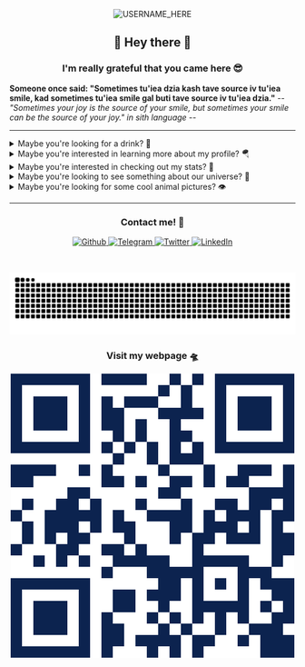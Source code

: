 <p align="center">

  <img src="https://socialify.git.ci/nclsbayona/nclsbayona/image?description=1&descriptionEditable=Come%20check%20my%20profile!&font=Bitter&pattern=Signal&theme=Dark" alt="USERNAME_HERE" width="640" height="320" />

</p>

<h2 align="center">👋 Hey there 👋</h2>

<h3 align="center">I'm really grateful that you came here 😎</h3>

<!--p  align="center">
<img src="logo.png" alt="Logo" width="480">
</p-->


<p align="center">

  <strong align="center">Someone once said: &quot;Sometimes tu'iea dzia kash tave source iv tu'iea smile,  kad sometimes tu'iea smile gal buti tave source iv tu'iea dzia.&quot;</strong>
  <i>-- &quot;Sometimes your joy is the source of your smile, but sometimes your smile can be the source of your joy.&quot; in sith language --</i>

</p>


----

<details name="info">
<summary>Maybe you're looking for a drink? 🍹</summary>
<br />
<h4 align="center">Pegu Club</h4>
<p align="center">

<img src="https://www.thecocktaildb.com/images/media/drink/jfkemm1513703902.jpg" alt="Drink image" />

</p>

<h5 align="center">Alcoholic - Cocktail</h5>

<h5 align="center">Necessary ingredients</h5>
<table align="center">
<tr>
<td>
<table frame="box" rules="cols">
    <thead>
        <tr>
            <th style="padding-left: 1em; padding-right: 1em; text-align: center">Ingredient</th>
            <th style="padding-left: 1em; padding-right: 1em; text-align: center">Measure</th>
        </tr>
    </thead>
    <tbody>
        <tr>
            <td style="padding-left: 1em; padding-right: 1em; text-align: center; vertical-align: top">Gin</td>
            <td style="padding-left: 1em; padding-right: 1em; text-align: center; vertical-align: top">1 1/2 oz</td>
        </tr>
        <tr>
            <td style="padding-left: 1em; padding-right: 1em; text-align: center; vertical-align: top">Orange Curacao</td>
            <td style="padding-left: 1em; padding-right: 1em; text-align: center; vertical-align: top">3/4 oz</td>
        </tr>
        <tr>
            <td style="padding-left: 1em; padding-right: 1em; text-align: center; vertical-align: top">Lime Juice</td>
            <td style="padding-left: 1em; padding-right: 1em; text-align: center; vertical-align: top">3/4 oz</td>
        </tr>
        <tr>
            <td style="padding-left: 1em; padding-right: 1em; text-align: center; vertical-align: top">Angostura Bitters</td>
            <td style="padding-left: 1em; padding-right: 1em; text-align: center; vertical-align: top">1 dash</td>
        </tr>
        <tr>
            <td style="padding-left: 1em; padding-right: 1em; text-align: center; vertical-align: top">Orange Bitters</td>
            <td style="padding-left: 1em; padding-right: 1em; text-align: center; vertical-align: top">1 dash</td>
        </tr>
    </tbody>
</table>
</td>
</tr>
</table>



<p align="center">
Shake, strain, up, cocktail glass
</p>

----

</details>


<details name="info">
<summary>Maybe you're interested in learning more about my profile? 🪂</summary>
<br />
<h5 align="center">👀 Visitor count</h5>
<p align="center">

<img src="https://profile-counter.glitch.me/nclsbayona/count.svg"/>

</p>
<p align="center">

<img src="https://img.shields.io/github/followers/nclsbayona?color=003153&logo=github&style=for-the-badge"/>
<img src="https://img.shields.io/github/last-commit/nclsbayona/nclsbayona?color=003153&logo=github&style=for-the-badge&label=Latest%20Profile%20Commit">

</p>
<p align="center">

<img src="https://github-profile-trophy.vercel.app/?username=nclsbayona&theme=dracula&no-frame=false&margin-w=5&margin-h=5&no-bg=true&column=4">

</p>

----

</details>


<details name="info">
<summary>Maybe you're interested in checking out my stats? 🐣</summary>
<br />
<h4 align="center">General GitHub Stats 🌀</h4>

<p align="center">

<!--h5>😃 General Overview</h5-->
<img src="https://github-readme-stats.vercel.app/api?username=nclsbayona&show_icons=true&count_private=true&include_all_commits=true&locale=en&theme=tokyonight" width="260">

<!--h5>Life-Time Stats Overview 😃</h5-->
<img src="https://github-readme-streak-stats.herokuapp.com/?user=nclsbayona&theme=algolia" width="260">

</p>

<br />

<h4 align="center">🤖 Programming Languages Stats</h4>

<p align="center">

<!--h5>Most Used Languages Stats 💾</h5-->
<img src="https://github-readme-stats.vercel.app/api/top-langs/?username=nclsbayona&show_icons=true&locale=en&langs_count=5&theme=tokyonight">

</p>

<br />

<h4 align="center">⌚General Weekly-Stats</h4>
<table align="center">
<tr>
<td>
<table frame="box" rules="cols">
    <thead>
        <tr>
            <th style="padding-left: 1em; padding-right: 1em; text-align: center">Language name</th>
            <th style="padding-left: 1em; padding-right: 1em; text-align: center">Time spent</th>
        </tr>
    </thead>
    <tbody>
    </tbody>
</table>
</td>
<td>
<table frame="box" rules="cols">
    <thead>
        <tr>
            <th style="padding-left: 1em; padding-right: 1em; text-align: center">OS name</th>
            <th style="padding-left: 1em; padding-right: 1em; text-align: center">Time spent</th>
        </tr>
    </thead>
    <tbody>
    </tbody>
</table>
</td>
</tr>
</table>

----
</details>


<details name="info">
<summary>Maybe you're looking to see something about our universe? 🔭</summary>

<br />
<h4 align="center">The Great Globular Cluster in Hercules - ©️ Jan Beckmann, Julian Zoller, Lukas Eisert, Wolfgang Hummel @ 2024-09-26</h4>
<p align="center">

<img src="https://apod.nasa.gov/apod/image/2409/M13IFN_1024.jpg" alt="The Great Globular Cluster in Hercules image" />

</p>

<h5 align="center">In 1716, English astronomer Edmond Halley noted, &quot;This is but a little Patch, but it shows itself to the naked Eye, when the Sky is serene and the Moon absent.&quot; Of course, M13 is now less modestly recognized as the Great Globular Cluster in Hercules, one of the brightest globular star clusters in the northern sky. Sharp telescopic views like this one reveal the spectacular cluster's hundreds of thousands of stars. At a distance of 25,000 light-years, the cluster stars crowd into a region 150 light-years in diameter. Approaching the cluster core, upwards of 100 stars could be contained in a cube just 3 light-years on a side. For comparison, the closest star to the Sun is over 4 light-years away. The deep, wide-field image also reveals distant background galaxies including NGC 6207 at the upper left, and faint, foreground Milky Way dust clouds known to some as integrated flux nebulae.</h5>

----

</details>

<details name="info">
<summary>Maybe you're looking for some cool animal pictures? 👁️</summary>

<br />
<table align="center">
<tr>
<td>
<img src="https://cdn.animality.xyz/dog/18.png" width="180"/>
</td>
<td>
<img src="https://cdn.animality.xyz/duck/10.png" width="180"/>
</td>
<td>
<img src="https://cdn.animality.xyz/fox/17.png" width="180"/>
</td>
</tr>
<tr>
<td>
<img src="https://cdn.animality.xyz/cat/11.png" width="180"/>
</td>
<td>
<img src="https://cdn.animality.xyz/bird/17.png" width="180"/>
</td>
<td>
<img src="https://cdn.animality.xyz/panda/23.png" width="180"/>
</td>
</tr>
<tr>
<td>
<img src="https://cdn.animality.xyz/redpanda/13.png" width="180"/>
</td>
<td>
<img src="https://cdn.animality.xyz/koala/8.png" width="180"/>
</td>
<td>
<img src="https://cdn.animality.xyz/whale/8.png" width="180"/>
</td>
</tr>
<tr>
<td>
<img src="https://cdn.animality.xyz/dolphin/18.png" width="180"/>
</td>
<td>
<img src="https://cdn.animality.xyz/kangaroo/15.png" width="180"/>
</td>
<td>
<img src="https://cdn.animality.xyz/rabbit/9.png" width="180"/>
</td>
</tr>
<tr>
<td>
<img src="https://cdn.animality.xyz/lion/7.png" width="180"/>
</td>
<td>
<img src="https://cdn.animality.xyz/bear/19.png" width="180"/>
</td>
<td>
<img src="https://cdn.animality.xyz/frog/11.png" width="180"/>
</td>
</tr>
<tr>
<td>
<img src="https://cdn.animality.xyz/penguin/13.png" width="180"/>
</td>
<td>
<img src="https://cdn.animality.xyz/axolotl/3.png" width="180"/>
</td>
<td>
<img src="https://cdn.animality.xyz/capybara/4.png" width="180"/>
</td>
</tr>
<tr>
<td>
<img src="https://cdn.animality.xyz/hedgehog/14.png" width="180"/>
</td>
<td>
<img src="https://cdn.animality.xyz/turtle/0.png" width="180"/>
</td>
<td>
<img src="https://cdn.animality.xyz/narwhal/6.png" width="180"/>
</td>
</tr>
<tr>
<td>
<img src="https://cdn.animality.xyz/squirrel/3.png" width="180"/>
</td>
<td>
<img src="https://cdn.animality.xyz/fish/11.png" width="180"/>
</td>
<td>
<img src="https://cdn.animality.xyz/horse/1.png" width="180"/>
</td>
</tr>
</table>

----

</details>


----

<h3 align="center">Contact me! 📇</h3>

<p align="center">
<a href="https://github.com/nclsbayona" target="_blank">
 <img alt="Github" src="https://img.shields.io/badge/GitHub-%2312180E.svg?&style=for-the-badge&logo=Github&logoColor=white">
</a>

<a href="https://t.me/nclsbayona" target="_blank">
 <img alt="Telegram" src="https://img.shields.io/badge/-TELEGRAM-blue?&style=for-the-badge&logo=telegram&logoColor=white">
</a>

<a href="https://twitter.com/nclsbayona" target="_blank">
 <img alt="Twitter" src="https://img.shields.io/badge/twitter-%231DA1F2.svg?&style=for-the-badge&logo=twitter&logoColor=white">
</a>

<a href="https://www.linkedin.com/in/nclsbayona" target="_blank">
 <img alt="LinkedIn" src="https://img.shields.io/badge/-LINKEDIN-lightblue?&style=for-the-badge&logo=linkedin&logoColor=white">
</a>

<!-- <a href="https://instagram.com/" target="_blank">
 <img alt="Instagram" src="https://img.shields.io/badge/-INSTAGRAM-critical?&style=for-the-badge&logo=instagram&logoColor=white">
</a>

<a href="https://www.discord.com/channels/" target="_blank">
 <img alt="Discord" src="https://img.shields.io/badge/-DISCORD-darkblue?&style=for-the-badge&logo=discord&logoColor=white">
</a> !-->


</p>

<br />


<p align="center">

<img src="https://raw.githubusercontent.com/nclsbayona/nclsbayona/output/github-contribution-grid-snake-sissa.svg">

</p>


<h3 align="center">Visit my webpage 🛸</h3>
<p align="center"><a href="https://nclsbayona.github.io" target="_blank">
 <img src="QR.png">
</a></p>

</p>

